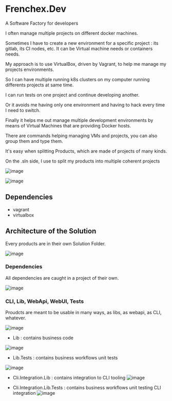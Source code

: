 # Frenchex.Dev
A Software Factory for developers

I often manage multiple projects on different docker machines.

Sometimes I have to create a new environment for a specific project : its gitlab, its CI nodes, etc.
It can be Virtual machine needs or containers needs.

My approach is to use VirtualBox, driven by Vagrant, to help me manage my projects environments.

So I can have multiple running k8s clusters on my computer running differents projects at same time.

I can run tests on one project and continue developing another.

Or it avoids me having only one environment and having to hack every time I need to switch.

Finally it helps me out manage multiple development environments by means of Virtual Machines that are providing Docker hosts.

There are commands helping managing VMs and projects, you can also group them and type them.

It's easy when splitting Products, which are made of projects of many kinds.

On the .sln side, I use to split my products into multiple coherent projects

![image](https://user-images.githubusercontent.com/247398/190094221-30e3c77b-491c-4bc9-a80a-5061733d19e3.png)

![image](https://user-images.githubusercontent.com/247398/190505160-7c421b35-c8c8-4153-8b4a-b404cf3ebf67.png)


## Dependencies
 - vagrant
 - virtualbox
 
 ## Architecture of the Solution
 
Every products are in their own Solution Folder.

![image](https://user-images.githubusercontent.com/247398/190094772-83840e6e-df1b-491e-a663-b0509c7b6c3d.png)

 
 ### Dependencies
 
 All dependencies are caught in a project of their own.
 
 ![image](https://user-images.githubusercontent.com/247398/190093892-68a20232-d697-42ec-8ce4-75907bff0194.png)

 ### CLI, Lib, WebApi, WebUI, Tests
 
 Proudcts are meant to be usable in many ways, as libs, as webapi, as CLI, whatever.
 
 ![image](https://user-images.githubusercontent.com/247398/190096203-bfd59336-a538-4df9-b5b7-505ed7722f27.png)

 
 
 * Lib : contains business code
 
 ![image](https://user-images.githubusercontent.com/247398/190095383-a441e6b6-89a9-4e5e-ad7d-e960d2ba0ce6.png)

 * Lib.Tests : contains business workflows unit tests
 
 ![image](https://user-images.githubusercontent.com/247398/190095527-a1bbe3fb-6d97-437e-a308-e4655360d75b.png)

 * Cli.Integration.Lib : contains integration to CLI tooling 
 ![image](https://user-images.githubusercontent.com/247398/190096430-54627e0d-f263-4473-86ab-6249dcb2512f.png)

  
 * Cli.Integration.Lib.Tests : contains business workflows unit testing CLI integration
 ![image](https://user-images.githubusercontent.com/247398/190095262-d14dad6f-9d0f-42a7-8104-4d14216fdbee.png)

